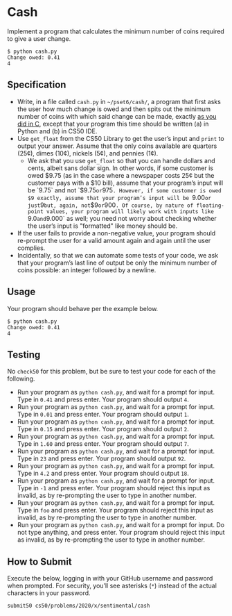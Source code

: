 # Cash

Implement a program that calculates the minimum number of coins required to give a user change.

```
$ python cash.py
Change owed: 0.41
4
```

## Specification

* Write, in a file called `cash.py` in `~/pset6/cash/`, a program that first asks the user how much change is owed and then spits out the minimum number of coins with which said change can be made, exactly [as you did in C](../../1/cash/), except that your program this time should be written (a) in Python and (b) in CS50 IDE.
* Use `get_float` from the CS50 Library to get the user’s input and `print` to output your answer. Assume that the only coins available are quarters (25¢), dimes (10¢), nickels (5¢), and pennies (1¢).
  * We ask that you use `get_float` so that you can handle dollars and cents, albeit sans dollar sign. In other words, if some customer is owed $9.75 (as in the case where a newspaper costs 25¢ but the customer pays with a $10 bill), assume that your program’s input will be `9.75` and not `$9.75` or `975`. However, if some customer is owed $9 exactly, assume that your program’s input will be `9.00` or just `9` but, again, not `$9` or `900`. Of course, by nature of floating-point values, your program will likely work with inputs like `9.0` and `9.000` as well; you need not worry about checking whether the user’s input is "formatted" like money should be.
* If the user fails to provide a non-negative value, your program should re-prompt the user for a valid amount again and again until the user complies.
* Incidentally, so that we can automate some tests of your code, we ask that your program’s last line of output be only the minimum number of coins possible: an integer followed by a newline.


## Usage

Your program should behave per the example below.

```
$ python cash.py
Change owed: 0.41
4
```

## Testing

No `check50` for this problem, but be sure to test your code for each of the following.

* Run your program as `python cash.py`, and wait for a prompt for input. Type in `0.41` and press enter. Your program should output `4`.
* Run your program as `python cash.py`, and wait for a prompt for input. Type in `0.01` and press enter. Your program should output `1`.
* Run your program as `python cash.py`, and wait for a prompt for input. Type in `0.15` and press enter. Your program should output `2`.
* Run your program as `python cash.py`, and wait for a prompt for input. Type in `1.60` and press enter. Your program should output `7`.
* Run your program as `python cash.py`, and wait for a prompt for input. Type in `23` and press enter. Your program should output `92`.
* Run your program as `python cash.py`, and wait for a prompt for input. Type in `4.2` and press enter. Your program should output `18`.
* Run your program as `python cash.py`, and wait for a prompt for input. Type in `-1` and press enter. Your program should reject this input as invalid, as by re-prompting the user to type in another number.
* Run your program as `python cash.py`, and wait for a prompt for input. Type in `foo` and press enter. Your program should reject this input as invalid, as by re-prompting the user to type in another number.
* Run your program as `python cash.py`, and wait for a prompt for input. Do not type anything, and press enter. Your program should reject this input as invalid, as by re-prompting the user to type in another number.

## How to Submit

Execute the below, logging in with your GitHub username and password when prompted. For security, you’ll see asterisks (`*`) instead of the actual characters in your password.

```
submit50 cs50/problems/2020/x/sentimental/cash
```
